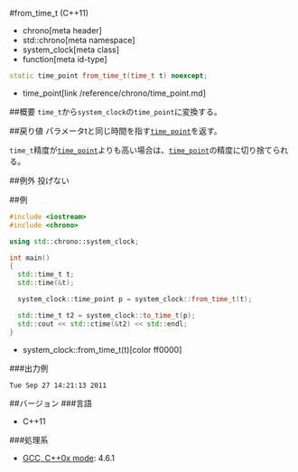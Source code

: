 #from_time_t (C++11)
* chrono[meta header]
* std::chrono[meta namespace]
* system_clock[meta class]
* function[meta id-type]

```cpp
static time_point from_time_t(time_t t) noexcept;
```
* time_point[link /reference/chrono/time_point.md]

##概要
`time_t`から`system_clock`の`time_point`に変換する。


##戻り値
パラメータtと同じ時間を指す[`time_point`](/reference/chrono/time_point.md)を返す。

`time_t`精度が[`time_point`](/reference/chrono/time_point.md)よりも高い場合は、[`time_point`](/reference/chrono/time_point.md)の精度に切り捨てられる。


##例外
投げない


##例
```cpp
#include <iostream>
#include <chrono>

using std::chrono::system_clock;

int main()
{
  std::time_t t;
  std::time(&t);

  system_clock::time_point p = system_clock::from_time_t(t);

  std::time_t t2 = system_clock::to_time_t(p);
  std::cout << std::ctime(&t2) << std::endl;
}
```
* system_clock::from_time_t(t)[color ff0000]

###出力例
```
Tue Sep 27 14:21:13 2011
```

##バージョン
###言語
- C++11

###処理系
- [GCC, C++0x mode](/implementation.md#gcc): 4.6.1

